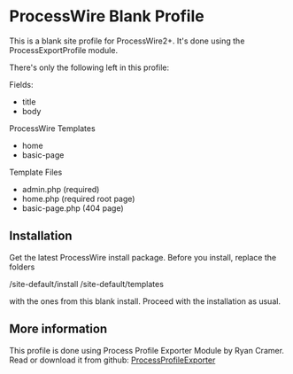 # ProcessWire Blank Profile

This is a blank site profile for ProcessWire2+. It's done using the ProcessExportProfile module.

There's only the following left in this profile:

Fields:

* title
* body

ProcessWire Templates

* home
* basic-page

Template Files

* admin.php (required)
* home.php (required root page)
* basic-page.php (404 page)


## Installation

Get the latest ProcessWire install package. Before you install, replace the folders

/site-default/install
/site-default/templates

with the ones from this blank install. Proceed with the installation as usual.


## More information

This profile is done using Process Profile Exporter Module by Ryan Cramer. Read or download it from github: [ProcessProfileExporter](https://github.com/ryancramerdesign/ProcessExportProfile)